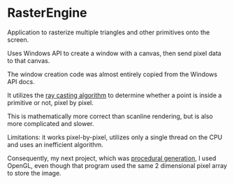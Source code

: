 # RasterEngine
Application to rasterize multiple triangles and other primitives onto the screen.

Uses Windows API to create a window with a canvas, then send pixel data to that canvas.

The window creation code was almost entirely copied from the Windows API docs.

It utilizes the [ray casting algorithm](https://en.wikipedia.org/wiki/Point_in_polygon#Ray_casting_algorithm) to determine whether a point is inside a primitive or not, pixel by pixel.

This is mathematically more correct than scanline rendering, but is also more complicated and slower.

Limitations: it works pixel-by-pixel, utilizes only a single thread on the CPU and uses an inefficient algorithm.

Consequently, my next project, which was [procedural generation](https://github.com/martinblackd23d/ProceduralGeneration), I used OpenGL, even though that program used the same 2 dimensional pixel array to store the image.
